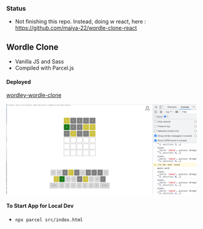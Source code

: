 ### Status

- Not finishing this repo. Instead, doing w react, here : https://github.com/maiya-22/wordle-clone-react

## Wordle Clone

- Vanilla JS and Sass
- Compiled with Parcel.js

#### Deployed

[wordley-wordle-clone](https://wordley-wordle-clone.netlify.app/)

![screenshot](https://raw.githubusercontent.com/maiya-22/wordle-clone/main/github/display.png)

#### To Start App for Local Dev

- `npx parcel src/index.html`
